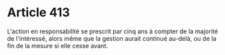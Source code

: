 # Article 413

L'action en responsabilité se prescrit par cinq ans à compter de la majorité de l'intéressé, alors même que la gestion aurait continué au-delà, ou de la fin de la mesure si elle cesse avant.
